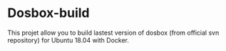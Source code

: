 # Dosbox-build

This projet allow you to build lastest version of dosbox (from official svn repository) for Ubuntu 18.04 with Docker.


